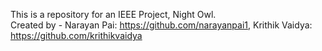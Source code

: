 This is a repository for an IEEE Project, Night Owl.  
Created by - 
Narayan Pai: https://github.com/narayanpai1, Krithik Vaidya: https://github.com/krithikvaidya
